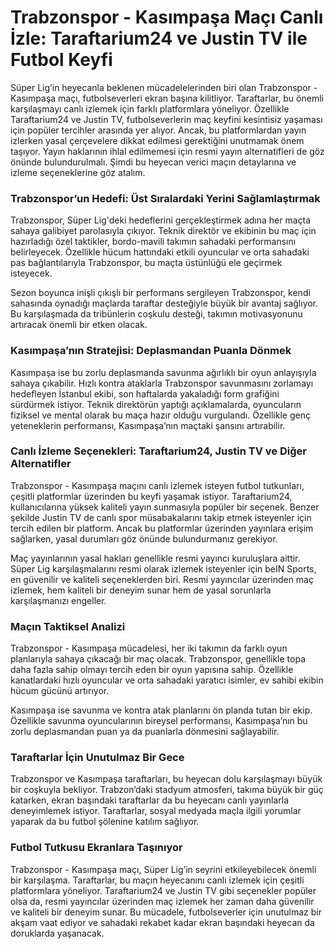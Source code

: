 # **Trabzonspor - Kasımpaşa Maçı Canlı İzle: Taraftarium24 ve Justin TV ile Futbol Keyfi**  

Süper Lig’in heyecanla beklenen mücadelelerinden biri olan Trabzonspor - Kasımpaşa maçı, futbolseverleri ekran başına kilitliyor. Taraftarlar, bu önemli karşılaşmayı canlı izlemek için farklı platformlara yöneliyor. Özellikle Taraftarium24 ve Justin TV, futbolseverlerin maç keyfini kesintisiz yaşaması için popüler tercihler arasında yer alıyor. Ancak, bu platformlardan yayın izlerken yasal çerçevelere dikkat edilmesi gerektiğini unutmamak önem taşıyor. Yayın haklarının ihlal edilmemesi için resmi yayın alternatifleri de göz önünde bulundurulmalı. Şimdi bu heyecan verici maçın detaylarına ve izleme seçeneklerine göz atalım.  

### **Trabzonspor’un Hedefi: Üst Sıralardaki Yerini Sağlamlaştırmak**  
Trabzonspor, Süper Lig'deki hedeflerini gerçekleştirmek adına her maçta sahaya galibiyet parolasıyla çıkıyor. Teknik direktör ve ekibinin bu maç için hazırladığı özel taktikler, bordo-mavili takımın sahadaki performansını belirleyecek. Özellikle hücum hattındaki etkili oyuncular ve orta sahadaki pas bağlantılarıyla Trabzonspor, bu maçta üstünlüğü ele geçirmek isteyecek.  

Sezon boyunca inişli çıkışlı bir performans sergileyen Trabzonspor, kendi sahasında oynadığı maçlarda taraftar desteğiyle büyük bir avantaj sağlıyor. Bu karşılaşmada da tribünlerin coşkulu desteği, takımın motivasyonunu artıracak önemli bir etken olacak.  

### **Kasımpaşa’nın Stratejisi: Deplasmandan Puanla Dönmek**  
Kasımpaşa ise bu zorlu deplasmanda savunma ağırlıklı bir oyun anlayışıyla sahaya çıkabilir. Hızlı kontra ataklarla Trabzonspor savunmasını zorlamayı hedefleyen İstanbul ekibi, son haftalarda yakaladığı form grafiğini sürdürmek istiyor. Teknik direktörün yaptığı açıklamalarda, oyuncuların fiziksel ve mental olarak bu maça hazır olduğu vurgulandı. Özellikle genç yeteneklerin performansı, Kasımpaşa’nın maçtaki şansını artırabilir.  

### **Canlı İzleme Seçenekleri: Taraftarium24, Justin TV ve Diğer Alternatifler**  
Trabzonspor - Kasımpaşa maçını canlı izlemek isteyen futbol tutkunları, çeşitli platformlar üzerinden bu keyfi yaşamak istiyor. Taraftarium24, kullanıcılarına yüksek kaliteli yayın sunmasıyla popüler bir seçenek. Benzer şekilde Justin TV de canlı spor müsabakalarını takip etmek isteyenler için tercih edilen bir platform. Ancak bu platformlar üzerinden yayınlara erişim sağlarken, yasal durumları göz önünde bulundurmanız gerekiyor.  

Maç yayınlarının yasal hakları genellikle resmi yayıncı kuruluşlara aittir. Süper Lig karşılaşmalarını resmi olarak izlemek isteyenler için beIN Sports, en güvenilir ve kaliteli seçeneklerden biri. Resmi yayıncılar üzerinden maç izlemek, hem kaliteli bir deneyim sunar hem de yasal sorunlarla karşılaşmanızı engeller.  

### **Maçın Taktiksel Analizi**  
Trabzonspor - Kasımpaşa mücadelesi, her iki takımın da farklı oyun planlarıyla sahaya çıkacağı bir maç olacak. Trabzonspor, genellikle topa daha fazla sahip olmayı tercih eden bir oyun yapısına sahip. Özellikle kanatlardaki hızlı oyuncular ve orta sahadaki yaratıcı isimler, ev sahibi ekibin hücum gücünü artırıyor.  

Kasımpaşa ise savunma ve kontra atak planlarını ön planda tutan bir ekip. Özellikle savunma oyuncularının bireysel performansı, Kasımpaşa’nın bu zorlu deplasmandan puan ya da puanlarla dönmesini sağlayabilir.  

### **Taraftarlar İçin Unutulmaz Bir Gece**  
Trabzonspor ve Kasımpaşa taraftarları, bu heyecan dolu karşılaşmayı büyük bir coşkuyla bekliyor. Trabzon’daki stadyum atmosferi, takıma büyük bir güç katarken, ekran başındaki taraftarlar da bu heyecanı canlı yayınlarla deneyimlemek istiyor. Taraftarlar, sosyal medyada maçla ilgili yorumlar yaparak da bu futbol şölenine katılım sağlıyor.  

### **Futbol Tutkusu Ekranlara Taşınıyor**  
Trabzonspor - Kasımpaşa maçı, Süper Lig’in seyrini etkileyebilecek önemli bir karşılaşma. Taraftarlar, bu maçın heyecanını canlı izlemek için çeşitli platformlara yöneliyor. Taraftarium24 ve Justin TV gibi seçenekler popüler olsa da, resmi yayıncılar üzerinden maç izlemek her zaman daha güvenilir ve kaliteli bir deneyim sunar. Bu mücadele, futbolseverler için unutulmaz bir akşam vaat ediyor ve sahadaki rekabet kadar ekran başındaki heyecan da doruklarda yaşanacak.
